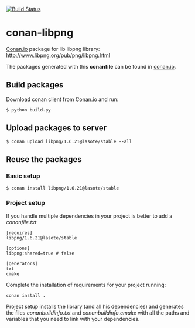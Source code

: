 [![Build Status](https://travis-ci.org/lasote/conan-libpng.svg)](https://travis-ci.org/lasote/conan-libpng)

# conan-libpng

[Conan.io](https://conan.io) package for lib libpng library: http://www.libpng.org/pub/png/libpng.html

The packages generated with this **conanfile** can be found in [conan.io](https://conan.io/source/libpng/1.6.21/lasote/stable).

## Build packages

Download conan client from [Conan.io](https://conan.io) and run:

    $ python build.py

## Upload packages to server

    $ conan upload libpng/1.6.21@lasote/stable --all
    
## Reuse the packages

### Basic setup

    $ conan install libpng/1.6.21@lasote/stable
    
### Project setup

If you handle multiple dependencies in your project is better to add a *conanfile.txt*
    
    [requires]
    libpng/1.6.21@lasote/stable

    [options]
    libpng:shared=true # false
    
    [generators]
    txt
    cmake

Complete the installation of requirements for your project running:</small></span>

    conan install . 

Project setup installs the library (and all his dependencies) and generates the files *conanbuildinfo.txt* and *conanbuildinfo.cmake* with all the paths and variables that you need to link with your dependencies.

